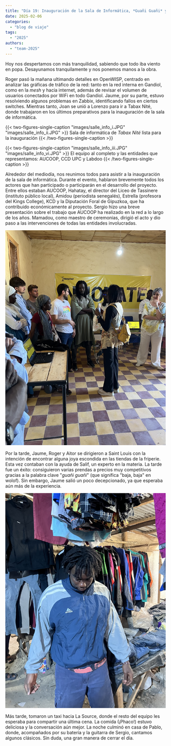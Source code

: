 ```yaml
---
title: "Día 19: Inauguración de la Sala de Informática, *Guañi Guañi* y Última Cena en La Source"  
date: 2025-02-06 
categories:  
  - "blog de viaje"  
tags:  
  - "2025"  
authors:  
  - "team-2025"  
---
```


Hoy nos despertamos con más tranquilidad, sabiendo que todo iba viento en popa. Desayunamos tranquilamente y nos ponemos manos a la obra.

Roger pasó la mañana ultimando detalles en OpenWISP, centrado en analizar las gráficas de tráfico de la red: tanto en la red interna en Gandiol, como en la *mesh* y hacia internet, además de revisar el volumen de usuarios conectados por WiFi en todo Gandiol. Jaume, por su parte, estuvo resolviendo algunos problemas en Zabbix, identificando fallos en ciertos switches. Mientras tanto, Joan se unió a Lorenzo para ir a Tabax Nité, donde trabajaron en los últimos preparativos para la inauguración de la sala de informática.

{{< two-figures-single-caption "images/salle_info_i.JPG" "images/salle_info_ii.JPG" >}}
Sala de informática de *Tabax Nité* lista para la inauguración
{{< /two-figures-single-caption >}}

{{< two-figures-single-caption "images/salle_info_iii.JPG" "images/salle_info_vi.JPG" >}}
El equipo al completo y las entidades que representamos: AUCOOP, CCD UPC y Labdoo
{{< /two-figures-single-caption >}}

Alrededor del mediodía, nos reunimos todos para asistir a la inauguración de la sala de informática. Durante el evento, hablaron brevemente todos los actores que han participado o participarán en el desarrollo del proyecto. Entre ellos estaban AUCOOP, Hahatay, el director del Liceo de Tassinere (instituto público local), Amidou (periodista senegalés), Estrella (profesora del Kings College), KCD y la Diputación Foral de Gipuzkoa, que ha contribuido económicamente al proyecto. Sergio hizo una breve presentación sobre el trabajo que AUCOOP ha realizado en la red a lo largo de los años. Mamadou, como maestro de ceremonias, dirigió el acto y dio paso a las intervenciones de todas las entidades involucradas.

![Sergio explicando el proyecto](images/salle_info_iv.JPG "Sergio explicando brevemente el proyecto")

Por la tarde, Jaume, Roger y Aitor se dirigieron a Saint Louis con la intención de encontrar alguna joya escondida en las tiendas de la friperie. Esta vez contaban con la ayuda de Salif, un experto en la materia. La tarde fue un éxito: consiguieron varias prendas a precios muy competitivos gracias a la palabra clave "*guañi guañi*" (que significa "baja, baja" en wolof). Sin embargo, Jaume salió un poco decepcionado, ya que esperaba aún más de la experiencia.

![Salif mostrando las adquisiciones en el fukijai](images/salif_fukijai.JPG "Salif mostrando las adquisiciones en el fukijai")

Más tarde, tomaron un taxi hacia La Source, donde el resto del equipo les esperaba para compartir una última cena. La comida (¡Phaco!) estuvo deliciosa y la conversación aún mejor. La noche culminó en casa de Pablo, donde, acompañados por su batería y la guitarra de Sergio, cantamos algunos clásicos. Sin duda, una gran manera de cerrar el día.